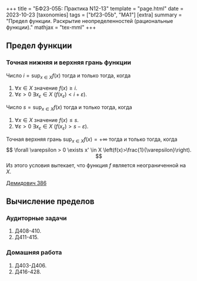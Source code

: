 +++
title = "БФ23-05Б: Практика N12-13"
template = "page.html"
date = 2023-10-23
[taxonomies]
tags = ["bf23-05b", "MA1"]
[extra]
summary = "Предел функции. Раскрытие неопределенностей (рациональные функции)."
mathjax = "tex-mml"
+++

<!-- more -->

## Предел функции

### Точная нижняя и верхняя грань функции

Число $i=\sup_{x\in X} f(x)$ тогда  и только тогда, когда
1. $\forall x\in X$ значение $f(x)\geq i$.
2. $\forall \varepsilon>0$ $\exists x_\varepsilon \in X$ $\left(f(x_\varepsilon)<i+\varepsilon\right)$.


Число $s=\sup_{x\in X} f(x)$ тогда  и только тогда, когда
1. $\forall x\in X$ значение $f(x)\leq s$.
2. $\forall \varepsilon>0$ $\exists x_\varepsilon \in X$ $\left(f(x_\varepsilon)>s-\varepsilon\right)$.

Точная верхняя грань $\sup_{x\in X} f(x)=+\infty$ тогда и только тогда, когда
$$ 
    \forall \varepsilon > 0 \exists x' \in X \left(f(x)>\frac{1}{\varepsilon}\right).
$$
Из этого условия вытекает, что функция $f$ является неограниченной на $X$.

[Демидович 386](/D386.pdf)

## Вычисление пределов

### Аудиторные задачи

1. Д408-410.
2. Д411-415.


### Домашняя работа

1. Д403-Д406.
2. Д416-428.